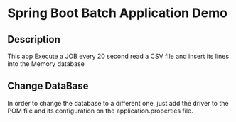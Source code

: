 # Spring Boot Batch Application Demo

## Description

This app Execute a JOB every 20 second read a CSV file and insert its lines into the Memory database 

## Change DataBase

In order to change the database to a different one, just add the driver to the POM file and its configuration on the application.properties file.

